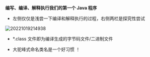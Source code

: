 
**编写、编译、解释执行我们的第一个 Java 程序**

- 左侧仅仅是浅尝一下编译和解释执行的过程，右侧两栏是探究性尝试

![20221019214938](https://aliyun-oss-lpj.oss-cn-qingdao.aliyuncs.com/images/by-clipboard/20221019214938.png)

- *.class 文件即为编译生成的字节码文件/二进制文件

- 大驼峰式命名类名是一个好习惯 ！

